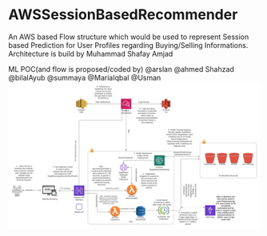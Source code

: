# AWSSessionBasedRecommender
An AWS based Flow structure which would be used to represent Session based Prediction for User Profiles regarding Buying/Selling Informations. 
Architecture is build by Muhammad Shafay Amjad

ML POC(and flow is proposed/coded by) @arslan @ahmed Shahzad @bilalAyub @summaya @MariaIqbal @Usman
![AWS Session Based Recommender](https://github.com/shafaypro/AWSSessionBasedRecommender/blob/main/Session%20Based%20Recommender.png)

